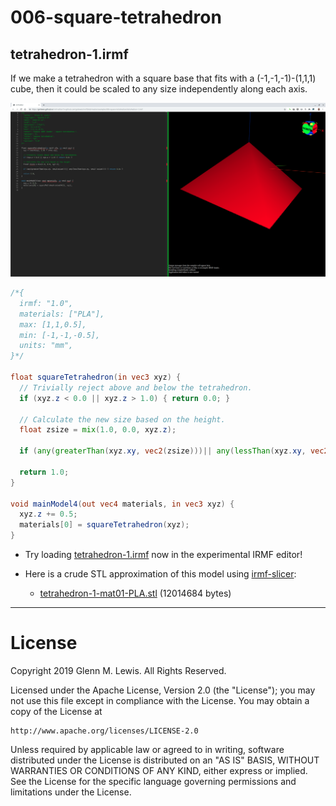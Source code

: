 # 006-square-tetrahedron

## tetrahedron-1.irmf

If we make a tetrahedron with a square base that fits with a (-1,-1,-1)-(1,1,1)
cube, then it could be scaled to any size independently along each axis.

![tetrahedron-1.png](tetrahedron-1.png)

```glsl
/*{
  irmf: "1.0",
  materials: ["PLA"],
  max: [1,1,0.5],
  min: [-1,-1,-0.5],
  units: "mm",
}*/

float squareTetrahedron(in vec3 xyz) {
  // Trivially reject above and below the tetrahedron.
  if (xyz.z < 0.0 || xyz.z > 1.0) { return 0.0; }
  
  // Calculate the new size based on the height.
  float zsize = mix(1.0, 0.0, xyz.z);
  
  if (any(greaterThan(xyz.xy, vec2(zsize)))|| any(lessThan(xyz.xy, vec2(-zsize)))) { return 0.0; }
  
  return 1.0;
}

void mainModel4(out vec4 materials, in vec3 xyz) {
  xyz.z += 0.5;
  materials[0] = squareTetrahedron(xyz);
}
```

* Try loading [tetrahedron-1.irmf](https://gmlewis.github.io/irmf-editor/?s=github.com/gmlewis/irmf/blob/master/examples/006-square-tetrahedron/tetrahedron-1.irmf) now in the experimental IRMF editor!

* Here is a crude STL approximation of this model
  using [irmf-slicer](https://github.com/gmlewis/irmf-slicer):
  - [tetrahedron-1-mat01-PLA.stl](tetrahedron-1-mat01-PLA.stl) (12014684 bytes)

----------------------------------------------------------------------

# License

Copyright 2019 Glenn M. Lewis. All Rights Reserved.

Licensed under the Apache License, Version 2.0 (the "License");
you may not use this file except in compliance with the License.
You may obtain a copy of the License at

    http://www.apache.org/licenses/LICENSE-2.0

Unless required by applicable law or agreed to in writing, software
distributed under the License is distributed on an "AS IS" BASIS,
WITHOUT WARRANTIES OR CONDITIONS OF ANY KIND, either express or implied.
See the License for the specific language governing permissions and
limitations under the License.
